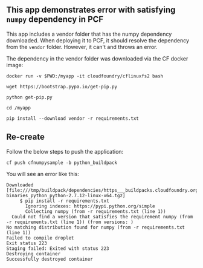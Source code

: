 ## This app demonstrates error with satisfying `numpy` dependency in PCF

This app includes a vendor folder that has the numpy dependency downloaded. When deploying it to PCF, it should resolve the dependency from the `vendor` folder. However, it can't and throws an error. 

The dependency in the vendor folder was downloaded via the CF docker image:


```
docker run -v $PWD:/myapp -it cloudfoundry/cflinuxfs2 bash

wget https://bootstrap.pypa.io/get-pip.py

python get-pip.py

cd /myapp

pip install --download vendor -r requirements.txt

```

## Re-create

Follow the below steps to push the application:

```
cf push cfnumpysample -b python_buildpack
```

You will see an error like this:

```
Downloaded [file:///tmp/buildpack/dependencies/https___buildpacks.cloudfoundry.org_concourse-binaries_python_python-2.7.12-linux-x64.tgz]
     $ pip install -r requirements.txt
       Ignoring indexes: https://pypi.python.org/simple
       Collecting numpy (from -r requirements.txt (line 1))
  Could not find a version that satisfies the requirement numpy (from -r requirements.txt (line 1)) (from versions: )
No matching distribution found for numpy (from -r requirements.txt (line 1))
Failed to compile droplet
Exit status 223
Staging failed: Exited with status 223
Destroying container
Successfully destroyed container
```